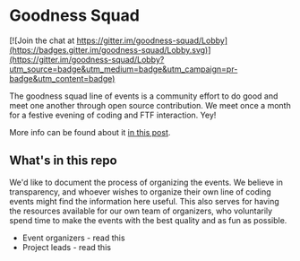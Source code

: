 # Goodness Squad

[![Join the chat at https://gitter.im/goodness-squad/Lobby](https://badges.gitter.im/goodness-squad/Lobby.svg)](https://gitter.im/goodness-squad/Lobby?utm_source=badge&utm_medium=badge&utm_campaign=pr-badge&utm_content=badge)

The goodness squad line of events is a community effort to do good and meet one another through open source contribution. We meet once a month for a festive evening of coding and FTF interaction. Yey!

More info can be found about it [in this post](https://hackernoon.com/goodness-squad-a8704d594a7a).

## What's in this repo
We'd like to document the process of organizing the events. We believe in transparency, and whoever wishes to organize their own line of coding events might find the information here useful.
This also serves for having the resources available for our own team of organizers, who voluntarily spend time to make the events with the best quality and as fun as possible.

- Event organizers - read this
- Project leads - read this

